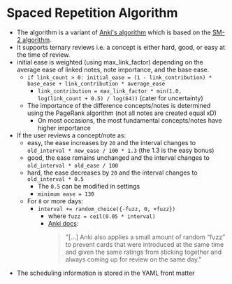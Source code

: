 # Spaced Repetition Algorithm

-   The algorithm is a variant of [Anki's algorithm](https://faqs.ankiweb.net/what-spaced-repetition-algorithm.html) which is based on the [SM-2 algorithm](https://www.supermemo.com/en/archives1990-2015/english/ol/sm2).
-   It supports ternary reviews i.e. a concept is either hard, good, or easy at the time of review.
-   initial ease is weighted (using max_link_factor) depending on the average ease of linked notes, note importance, and the base ease.
    -   `if link_count > 0: initial_ease = (1 - link_contribution) * base_ease + link_contribution * average_ease`
        -   `link_contribution = max_link_factor * min(1.0, log(link_count + 0.5) / log(64))` (cater for uncertainty)
    -   The importance of the difference concepts/notes is determined using the PageRank algorithm (not all notes are created equal xD)
        -   On most occasions, the most fundamental concepts/notes have higher importance
-   If the user reviews a concept/note as:
    -   easy, the ease increases by `20` and the interval changes to `old_interval * new_ease / 100 * 1.3` (the 1.3 is the easy bonus)
    -   good, the ease remains unchanged and the interval changes to `old_interval * old_ease / 100`
    -   hard, the ease decreases by `20` and the interval changes to `old_interval * 0.5`
        -   The `0.5` can be modified in settings
        -   `minimum ease = 130`
    -   For `8` or more days:
        -   `interval += random_choice({-fuzz, 0, +fuzz})`
            -   where `fuzz = ceil(0.05 * interval)`
            -   [Anki docs](https://faqs.ankiweb.net/what-spaced-repetition-algorithm.html):
                > "[...] Anki also applies a small amount of random “fuzz” to prevent cards that were introduced at the same time and given the same ratings from sticking together and always coming up for review on the same day."
-   The scheduling information is stored in the YAML front matter
